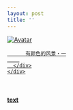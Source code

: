 ```yaml
---
layout: post
title: ''
---
```


<p class="imglist">

<div class="image-container">
  <a href="https://pic.superbed.cn/item/5e31a2f32fb38b8c3cea80c8.jpg"  data-fancybox="images">
    <img src="https://pic3.superbed.cn/item/5de252318e0e2e3ee93f505d.jpg" alt="Avatar" class="image" />
    <div class="overlay">
      <div class="text">
        
          有颜色的风景・一
        
      </div>
    </div>
  </a>
</div>









<a href="https://pic.superbed.cn/item/5e31a2f32fb38b8c3cea80ca.jpg" data-fancybox="images"><img src="" /></a>
<a href="https://pic.superbed.cn/item/5e31a2f32fb38b8c3cea80cc.jpg" data-fancybox="images"><img src="" /></a>
<a href="https://pic.superbed.cn/item/5e31a2f32fb38b8c3cea80ce.jpg" data-fancybox="images"><img src="" /></a>
<a href="https://pic.superbed.cn/item/5e31a2f32fb38b8c3cea80d0.jpg" data-fancybox="images"><img src="" /></a>
<a href="https://pic.superbed.cn/item/5e31a2f42fb38b8c3cea80d2.jpg" data-fancybox="images"><img src="" /></a>
<a href="https://pic.superbed.cn/item/5e31a2f42fb38b8c3cea80d4.jpg" data-fancybox="images"><img src="" /></a>
<a href="https://pic.superbed.cn/item/5e31a2f42fb38b8c3cea80d6.jpg" data-fancybox="images"><img src="" /></a>
<a href="https://pic.superbed.cn/item/5e31a2f42fb38b8c3cea80d9.jpg" data-fancybox="images"><img src="" /></a>
<a href="https://pic.superbed.cn/item/5e31a2f42fb38b8c3cea80dc.jpg" data-fancybox="images"><img src="" /></a>
<a href="https://pic.superbed.cn/item/5e31a2f42fb38b8c3cea80de.jpg" data-fancybox="images"><img src="" /></a>
<a href="https://pic.superbed.cn/item/5e31a2f42fb38b8c3cea80e0.jpg" data-fancybox="images"><img src="" /></a>
<a href="https://pic.superbed.cn/item/5e31a2f42fb38b8c3cea80e3.jpg" data-fancybox="images"><img src="" /></a>
<a href="https://pic.superbed.cn/item/5e31a2f42fb38b8c3cea80e5.jpg" data-fancybox="images"><img src="" /></a>
<a href="https://pic.superbed.cn/item/5e31a2f42fb38b8c3cea80e7.jpg" data-fancybox="images"><img src="" /></a>
<a href="https://pic.superbed.cn/item/5e31a2f42fb38b8c3cea80e9.jpg" data-fancybox="images"><img src="" /></a>
<a href="https://pic.superbed.cn/item/5e31a2f42fb38b8c3cea80ed.jpg" data-fancybox="images"><img src="" /></a>
<a href="https://pic.superbed.cn/item/5e31a2f42fb38b8c3cea80ef.jpg" data-fancybox="images"><img src="" /></a>
<a href="https://pic.superbed.cn/item/5e31a2f42fb38b8c3cea80f1.jpg" data-fancybox="images"><img src="" /></a>
<a href="https://pic.superbed.cn/item/5e31a2f42fb38b8c3cea80f3.jpg" data-fancybox="images"><img src="" /></a>
<a href="https://pic.superbed.cn/item/5e31a2f42fb38b8c3cea80f5.jpg" data-fancybox="images"><img src="" /></a>
<a href="https://pic.superbed.cn/item/5e31a2f42fb38b8c3cea80f7.jpg" data-fancybox="images"><img src="" /></a>
<a href="https://pic.superbed.cn/item/5e31a2f42fb38b8c3cea80f9.jpg" data-fancybox="images"><img src="" /></a>
<a href="https://pic.superbed.cn/item/5e31a2f42fb38b8c3cea80fb.jpg" data-fancybox="images"><img src="" /></a>
<a href="https://pic.superbed.cn/item/5e31a2f42fb38b8c3cea80fe.jpg" data-fancybox="images"><img src="" /></a>
<a href="https://pic.superbed.cn/item/5e31a2f42fb38b8c3cea8100.jpg" data-fancybox="images"><img src="" /></a>
<a href="https://pic.superbed.cn/item/5e31a2f42fb38b8c3cea8102.jpg" data-fancybox="images"><img src="" /></a>
<a href="https://pic.superbed.cn/item/5e31a2f42fb38b8c3cea8104.jpg" data-fancybox="images"><img src="" /></a>
<a href="https://pic.superbed.cn/item/5e31a2f42fb38b8c3cea8106.jpg" data-fancybox="images"><img src="" /></a>
<a href="https://pic.superbed.cn/item/5e31a2f42fb38b8c3cea8109.jpg" data-fancybox="images"><img src="" /></a>
<a href="https://pic.superbed.cn/item/5e31a2f42fb38b8c3cea810b.jpg" data-fancybox="images"><img src="" /></a>
<a href="https://pic.superbed.cn/item/5e31a2f42fb38b8c3cea810d.jpg" data-fancybox="images"><img src="" /></a>
<a href="https://pic.superbed.cn/item/5e31a2f42fb38b8c3cea810f.jpg" data-fancybox="images"><img src="" /></a>
<a href="https://pic.superbed.cn/item/5e31a2f42fb38b8c3cea8111.jpg" data-fancybox="images"><img src="" /></a>
<a href="https://pic.superbed.cn/item/5e31a2f42fb38b8c3cea8115.jpg" data-fancybox="images"><img src="" /></a>
<a href="https://pic.superbed.cn/item/5e31a2f42fb38b8c3cea8117.jpg" data-fancybox="images"><img src="" /></a>
<a href="https://pic.superbed.cn/item/5e31a2f42fb38b8c3cea8119.jpg" data-fancybox="images"><img src="" /></a>
<a href="https://pic.superbed.cn/item/5e31a2f42fb38b8c3cea811c.jpg" data-fancybox="images"><img src="" /></a>


</p>


#### [text](/works/0003a.html)
